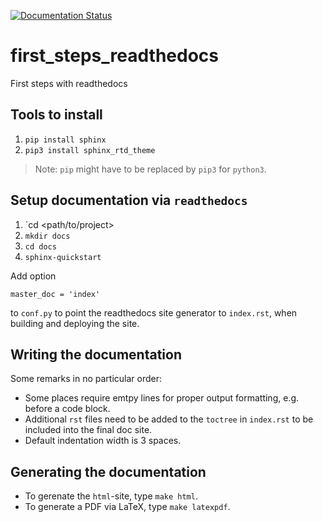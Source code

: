 [![Documentation Status](https://readthedocs.org/projects/first-steps/badge/?version=latest)](https://first-steps.readthedocs.io/en/latest/?badge=latest)

# first_steps_readthedocs
First steps with readthedocs

## Tools to install

1. `pip install sphinx`
1. `pip3 install sphinx_rtd_theme`

> Note: `pip` might have to be replaced by `pip3` for `python3`.

## Setup documentation via `readthedocs`

1. `cd <path/to/project>
1. `mkdir docs`
1. `cd docs`
1. `sphinx-quickstart`

Add option
```
master_doc = 'index'
```
to `conf.py` to point the readthedocs site generator to `index.rst`, when building and deploying the site.

## Writing the documentation

Some remarks in no particular order:

- Some places require emtpy lines for proper output formatting, e.g. before a code block.
- Additional `rst` files need to be added to the `toctree` in `index.rst` to be included into the final doc site.
- Default indentation width is 3 spaces.

## Generating the documentation

- To gerenate the `html`-site, type `make html`.
- To generate a PDF via LaTeX, type `make latexpdf`.
